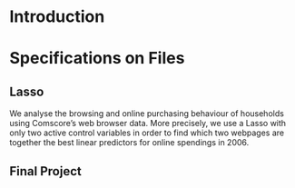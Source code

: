 # Introduction

# Specifications on Files

## Lasso

We analyse the browsing and online purchasing behaviour of households using Comscore’s web browser data. More precisely, we  use a Lasso with only two active control variables  in order to find which two webpages are together the best linear predictors for online spendings in 2006. 

## Final Project
